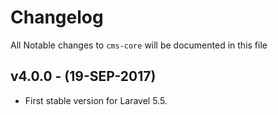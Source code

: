 # Changelog

All Notable changes to `cms-core` will be documented in this file

## v4.0.0 - (19-SEP-2017)
- First stable version for Laravel 5.5.

